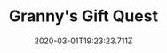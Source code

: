 ---
templateKey: blog-post
featuredpost: false
date: 2020-03-01T19:23:23.711Z
featuredimage: /img/quest_bg3.png
imgBg: quest_bg3
title: Granny's Gift Quest
description: Evelyn wants to surprise her husband with a gift.
reward: 500 & 1 Heart Evelyn
tags:
  - Mail
  - spring
  - Spring 15 Year 2
  - Evelyn
  - Leek
  - quest
---